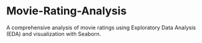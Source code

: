 # Movie-Rating-Analysis
A comprehensive analysis of movie ratings using Exploratory Data Analysis (EDA) and visualization with Seaborn.
